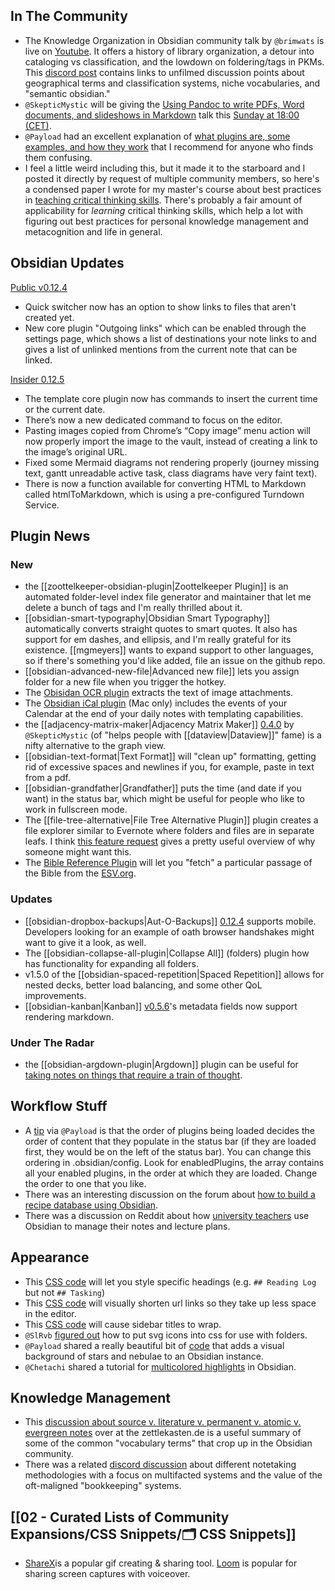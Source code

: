 ## In The Community

- The Knowledge Organization in Obsidian community talk by `@brimwats` is live on [Youtube](https://www.youtube.com/watch?v=jMJbVUUi34I). It offers a history of library organization, a detour into cataloging vs classification, and the lowdown on foldering/tags in PKMs. This [discord post](https://discord.com/channels/686053708261228577/694233507500916796/852555393741750272) contains links to unfilmed discussion points about geographical terms and classification systems, niche vocabularies, and "semantic obsidian."
- `@SkepticMystic` will be giving the [Using Pandoc to write PDFs, Word documents, and slideshows in Markdown](https://forum.obsidian.md/t/using-pandoc-to-keep-your-workflow-inside-obsidian-community-talk-by-skepticmystic/) talk this [Sunday at 18:00 (CET)](https://share.clickup.com/c/h/4gdf2-36/5b21a6f8588e5c6).
- `@Payload` had an excellent explanation of [what plugins are, some examples, and how they work](https://discord.com/channels/686053708261228577/707816848615407697/851695771178762240) that I recommend for anyone who finds them confusing.
- I feel a little weird including this, but it made it to the starboard and I posted it directly by request of multiple community members, so here's a condensed paper I wrote for my master's course about best practices in [teaching critical thinking skills](https://eleanorkonik.com/difficulties-teaching-critical-thinking/). There's probably a fair amount of applicability for _learning_ critical thinking skills, which help a lot with figuring out best practices for personal knowledge management and metacognition and life in general.

## Obsidian Updates

[Public v0.12.4](https://forum.obsidian.md/t/obsidian-release-v0-12-4/18764)

- Quick switcher now has an option to show links to files that aren't created yet.
- New core plugin "Outgoing links" which can be enabled through the settings page, which shows a list of destinations your note links to and gives a list of unlinked mentions from the current note that can be linked.

[Insider 0.12.5](https://forum.obsidian.md/t/obsidian-release-v0-12-5-insider-build/19374)

- The template core plugin now has commands to insert the current time or the current date.
- There’s now a new dedicated command to focus on the editor.
- Pasting images copied from Chrome’s “Copy image” menu action will now properly import the image to the vault, instead of creating a link to the image’s original URL.
- Fixed some Mermaid diagrams not rendering properly (journey missing text, gantt unreadable active task, class diagrams have very faint text).
- There is now a function available for converting HTML to Markdown called htmlToMarkdown, which is using a pre-configured Turndown Service.

## Plugin News

### New

- the [[zoottelkeeper-obsidian-plugin|Zoottelkeeper Plugin]] is an automated folder-level index file generator and maintainer that let me delete a bunch of tags and I'm really thrilled about it.
- [[obsidian-smart-typography|Obsidian Smart Typography]] automatically converts straight quotes to smart quotes. It also has support for em dashes, and ellipsis, and I'm really grateful for its existence. [[mgmeyers]] wants to expand support to other languages, so if there's something you'd like added, file an issue on the github repo.
- [[obsidian-advanced-new-file|Advanced new file]] lets you assign folder for a new file when you trigger the hotkey.
- The [Obisidan OCR plugin](https://github.com/schlundd/obsidian-ocr-plugin) extracts the text of image attachments.
- The [Obsidian iCal plugin](https://github.com/mdelobelle/obsidian-ical/tree/master) (Mac only) includes the events of your Calendar at the end of your daily notes with templating capabilities.
- the [[adjacency-matrix-maker|Adjacency Matrix Maker]] [0.4.0](https://github.com/SkepticMystic/adjacency-matrix-maker/releases/tag/0.4.0) by `@SkepticMystic` (of "helps people with [[dataview|Dataview]]" fame) is a nifty alternative to the graph view.
- [[obsidian-text-format|Text Format]] will "clean up" formatting, getting rid of excessive spaces and newlines if you, for example, paste in text from a pdf.
- [[obsidian-grandfather|Grandfather]] puts the time (and date if you want) in the status bar, which might be useful for people who like to work in fullscreen mode.
- The [[file-tree-alternative|File Tree Alternative Plugin]] plugin creates a file explorer similar to Evernote where folders and files are in separate leafs. I think [this feature request](https://forum.obsidian.md/t/split-view-of-the-file-pane/19555) gives a pretty useful overview of why someone might want this.
- The [Bible Reference Plugin](https://forum.obsidian.md/t/new-plugin-bible-reference-plugin-alpha/19532) will let you "fetch" a particular passage of the Bible from the [ESV.org](https://www.esv.org/).

### Updates

- [[obsidian-dropbox-backups|Aut-O-Backups]] [0.12.4](https://github.com/ryanpcmcquen/obsidian-dropbox-backups) supports mobile. Developers looking for an example of oath browser handshakes might want to give it a look, as well.
- The [[obsidian-collapse-all-plugin|Collapse All]] (folders) plugin how has functionality for expanding all folders.
- v1.5.0 of the [[obsidian-spaced-repetition|Spaced Repetition]] allows for nested decks, better load balancing, and some other QoL improvements.
- [[obsidian-kanban|Kanban]] [v0.5.6](https://github.com/mgmeyers/obsidian-kanban/discussions/177)'s metadata fields now support rendering markdown.

### Under The Radar

- the [[obsidian-argdown-plugin|Argdown]] plugin can be useful for [taking notes on things that require a train of thought](https://forum.obsidian.md/t/taking-notes-on-information-that-requires-a-chain-of-thought/19531).

## Workflow Stuff

- A [tip](http://discordapp.com/channels/686053708261228577/707816848615407697/852793134479835146) via `@Payload` is that the order of plugins being loaded decides the order of content that they populate in the status bar (if they are loaded first, they would be on the left of the status bar). You can change this ordering in .obsidian/config. Look for enabledPlugins, the array contains all your enabled plugins, in the order at which they are loaded. Change the order to one that you like.
- There was an interesting discussion on the forum about [how to build a recipe database using Obsidian](https://forum.obsidian.md/t/help-howto-build-recipe-database-in-obsidian-complex/19548/4).
- There was a discussion on Reddit about how [university teachers](https://www.reddit.com/r/ObsidianMD/comments/nx9ayz/any_teachers_out_there_using_obsidian/) use Obsidian to manage their notes and lecture plans.

## Appearance

- This [CSS code](http://discordapp.com/channels/686053708261228577/702656734631821413/850509685110210580) will let you style specific headings (e.g. `## Reading Log` but not `## Tasking`)
- This [CSS code](http://discordapp.com/channels/686053708261228577/702656734631821413/851588418487975966) will visually shorten url links so they take up less space in the editor.
- This [CSS code](https://forum.obsidian.md/t/soft-wrap-file-name-in-sidebar/2369) will cause sidebar titles to wrap.
- `@SlRvb` [figured out](https://discord.com/channels/686053708261228577/771575014382108672/850791937371537458) how to put svg icons into css for use with folders.
- `@Payload` shared a really beautiful bit of [code](https://discord.com/channels/686053708261228577/702656734631821413/851474397238788146) that adds a visual background of stars and nebulae to an Obsidian instance.
- `@Chetachi` shared a tutorial for [multicolored highlights](https://www.reddit.com/r/ObsidianMD/comments/nu0olr/multicolored_highlighting_in_obsidian/) in Obsidian.

## Knowledge Management

- This [discussion about source v. literature v. permanent v. atomic v. evergreen notes](https://forum.zettelkasten.de/discussion/1582/what-are-source-notes-literature-notes-permanent-notes-atomic-and-evergreen-notes) over at the zettlekasten.de is a useful summary of some of the common "vocabulary terms" that crop up in the Obsidian community.
- There was a related [discord discussion](https://discord.com/channels/686053708261228577/710585052769157141/852673138843189258) about different notetaking methodologies with a focus on multifacted systems and the value of the oft-maligned "bookkeeping" systems.

## [[02 - Curated Lists of Community Expansions/CSS Snippets/🗂️ CSS Snippets]]

- [ShareX](https://getsharex.com/)is a popular gif creating & sharing tool. [Loom](https://www.loom.com/) is popular for sharing screen captures with voiceover.
